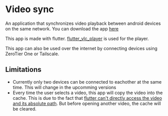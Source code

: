 
# Video sync

An application that synchronizes video playback between android devices on the same network. You can download the app [here](https://github.com/Arash-san/Video-sync/releases/tag/alpha)

This app is made with flutter. [flutter_vlc_player](https://pub.dev/packages/flutter_vlc_player) is used for the player.

This app can also be used over the internet by connecting devices using ZeroTier One or Tailscale.


## Limitations

- Currently only two devices can be connected to eachother at the same time. This will change in the upcomming versions
- Every time the user selects a video, this app will copy the video into the cache. This is due to the fact that [flutter can't directly access the video and its absolute path](https://github.com/miguelpruivo/flutter_file_picker/wiki/FAQ). But before opening another video, the cache will be cleared.


